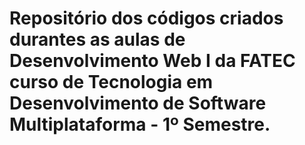 # Repositório dos códigos criados durantes as aulas de Desenvolvimento Web I da FATEC curso de Tecnologia em Desenvolvimento de Software Multiplataforma - 1º Semestre.
